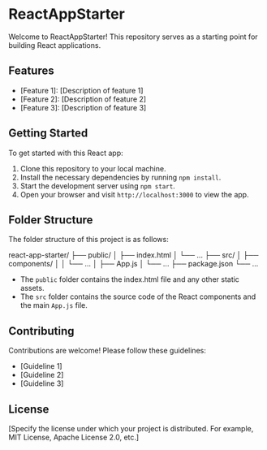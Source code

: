 # ReactAppStarter

Welcome to ReactAppStarter! This repository serves as a starting point for building React applications.

## Features

- [Feature 1]: [Description of feature 1]
- [Feature 2]: [Description of feature 2]
- [Feature 3]: [Description of feature 3]

## Getting Started

To get started with this React app:
1. Clone this repository to your local machine.
2. Install the necessary dependencies by running `npm install`.
3. Start the development server using `npm start`.
4. Open your browser and visit `http://localhost:3000` to view the app.

## Folder Structure

The folder structure of this project is as follows:

react-app-starter/
├── public/
│ ├── index.html
│ └── ...
├── src/
│ ├── components/
│ │ └── ...
│ ├── App.js
│ └── ...
├── package.json
└── ...

- The `public` folder contains the index.html file and any other static assets.
- The `src` folder contains the source code of the React components and the main `App.js` file.

## Contributing

Contributions are welcome! Please follow these guidelines:
- [Guideline 1]
- [Guideline 2]
- [Guideline 3]

## License

[Specify the license under which your project is distributed. For example, MIT License, Apache License 2.0, etc.]
